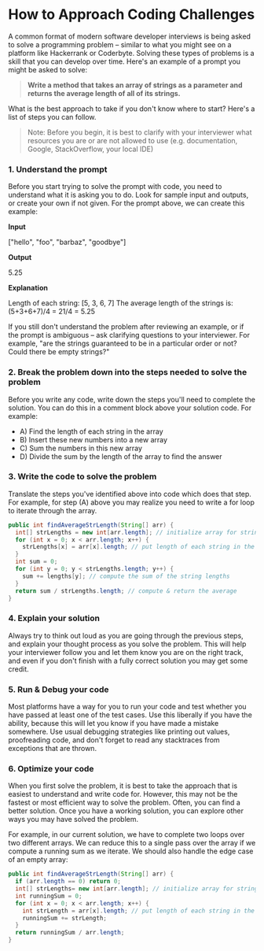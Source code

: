 # How to Approach Coding Challenges

A common format of modern software developer interviews is being asked to solve a programming problem – similar to what you might see on a platform like Hackerrank or Coderbyte. Solving these types of problems is a skill that you can develop over time. Here's an example of a prompt you might be asked to solve:

> **Write a method that takes an array of strings as a parameter and returns the average length of all of its strings.**

What is the best approach to take if you don't know where to start? Here's a list of steps you can follow.

> Note: Before you begin, it is best to clarify with your interviewer what resources you are or are not allowed to use (e.g. documentation, Google, StackOverflow, your local IDE)

### 1. Understand the prompt

Before you start trying to solve the prompt with code, you need to understand what it is asking you to do. Look for sample input and outputs, or create your own if not given. For the prompt above, we can create this example:

**Input**

["hello", "foo", "barbaz", "goodbye"]

**Output**

5.25

**Explanation**

Length of each string: [5, 3, 6, 7]
The average length of the strings is: (5+3+6+7)/4 = 21/4 = 5.25

If you still don't understand the problem after reviewing an example, or if the prompt is ambiguous – ask clarifying questions to your interviewer. For example, "are the strings guaranteed to be in a particular order or not? Could there be empty strings?"

### 2. Break the problem down into the steps needed to solve the problem

Before you write any code, write down the steps you'll need to complete the solution. You can do this in a comment block above your solution code. For example:

- A) Find the length of each string in the array
- B) Insert these new numbers into a new array
- C) Sum the numbers in this new array
- D) Divide the sum by the length of the array to find the answer

### 3. Write the code to solve the problem

Translate the steps you've identified above into code which does that step. For example, for step (A) above you may realize you need to write a for loop to iterate through the array.

```java
public int findAverageStrLength(String[] arr) { 
  int[] strLengths = new int[arr.length]; // initialize array for string lengths
  for (int x = 0; x < arr.length; x++) { 
    strLengths[x] = arr[x].length; // put length of each string in the new array
  } 
  int sum = 0;
  for (int y = 0; y < strLengths.length; y++) { 
    sum += lengths[y]; // compute the sum of the string lengths
  } 
  return sum / strLengths.length; // compute & return the average
}
```

### 4. Explain your solution

Always try to think out loud as you are going through the previous steps, and explain your thought process as you solve the problem. This will help your interviewer follow you and let them know you are on the right track, and even if you don't finish with a fully correct solution you may get some credit.

### 5. Run & Debug your code

Most platforms have a way for you to run your code and test whether you have passed at least one of the test cases. Use this liberally if you have the ability, because this will let you know if you have made a mistake somewhere. Use usual debugging strategies like printing out values, proofreading code, and don't forget to read any stacktraces from exceptions that are thrown.

### 6. Optimize your code

When you first solve the problem, it is best to take the approach that is easiest to understand and write code for. However, this may not be the fastest or most efficient way to solve the problem. Often, you can find a better solution. Once you have a working solution, you can explore other ways you may have solved the problem.

For example, in our current solution, we have to complete two loops over two different arrays. We can reduce this to a single pass over the array if we compute a running sum as we iterate. We should also handle the edge case of an empty array:

```java
public int findAverageStrLength(String[] arr) {
  if (arr.length == 0) return 0;
  int[] strLengths= new int[arr.length]; // initialize array for string lengths
  int runningSum = 0;
  for (int x = 0; x < arr.length; x++) {
    int strLength = arr[x].length; // put length of each string in the new array
    runningSum += strLength;
  }
  return runningSum / arr.length;
}
```